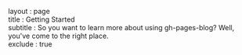 layout : page  
title : Getting Started  
subtitle : So you want to learn more about using gh-pages-blog? Well, you've come to the right place.  
exclude : true  


